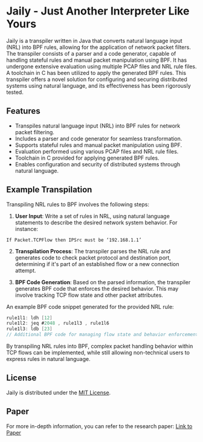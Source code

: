 # Jaily - Just Another Interpreter Like Yours

Jaily is a transpiler written in Java that converts natural language input (NRL) into BPF rules, allowing for the application of network packet filters. The transpiler consists of a parser and a code generator, capable of handling stateful rules and manual packet manipulation using BPF. It has undergone extensive evaluation using multiple PCAP files and NRL rule files. A toolchain in C has been utilized to apply the generated BPF rules. This transpiler offers a novel solution for configuring and securing distributed systems using natural language, and its effectiveness has been rigorously tested.

## Features

- Transpiles natural language input (NRL) into BPF rules for network packet filtering.
- Includes a parser and code generator for seamless transformation.
- Supports stateful rules and manual packet manipulation using BPF.
- Evaluation performed using various PCAP files and NRL rule files.
- Toolchain in C provided for applying generated BPF rules.
- Enables configuration and security of distributed systems through natural language.

## Example Transpilation

Transpiling NRL rules to BPF involves the following steps:

1. **User Input**: Write a set of rules in NRL, using natural language statements to describe the desired network system behavior. For instance:

`If Packet.TCPFlow then IPSrc must be ‘192.168.1.1’`

2. **Transpilation Process**: The transpiler parses the NRL rule and generates code to check packet protocol and destination port, determining if it's part of an established flow or a new connection attempt.

3. **BPF Code Generation**: Based on the parsed information, the transpiler generates BPF code that enforces the desired behavior. This may involve tracking TCP flow state and other packet attributes.

An example BPF code snippet generated for the provided NRL rule:

```c
rule1l1: ldh [12]
rule1l2: jeq #2048 , rule1l3 , rule1l6
rule1l3: ldb [23]
// Additional BPF code for managing flow state and behavior enforcement
```

By transpiling NRL rules into BPF, complex packet handling behavior within TCP flows can be implemented, while still allowing non-technical users to express rules in natural language.

## License

Jaily is distributed under the [MIT License](LICENSE.md).

## Paper

For more in-depth information, you can refer to the research paper: [Link to Paper](paper.pdf)

